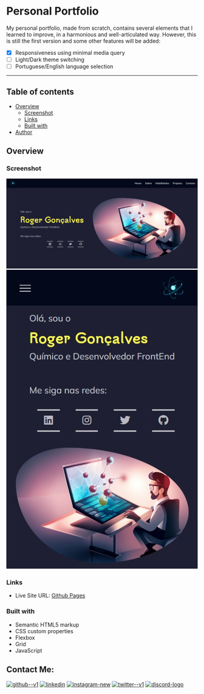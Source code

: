 # Personal Portfolio

My personal portfolio, made from scratch, contains several elements that I learned to improve, in a harmonious and well-articulated way. However, this is still the first version and some other features will be added:

- [x] Responsiveness using minimal media query
- [ ] Light/Dark theme switching
- [ ] Portuguese/English language selection

_____

## Table of contents

- [Overview](#overview)
	- [Screenshot](#screenshot)
	- [Links](#links)
	- [Built with](#built-with)
- [Author](#author)

## Overview
### Screenshot

![](./src/images/screenshot_desktop.jpeg) 
![](./src/images/screenshot_mobile.jpeg)

### Links
- Live Site URL: [Github Pages](https://gabirueitz.github.io/portfolio/)

### Built with
- Semantic HTML5 markup
- CSS custom properties
- Flexbox
- Grid
- JavaScript

## Contact Me:
[<img width="48" height="48" src="https://img.icons8.com/color/48/github--v1.png" alt="github--v1"/>](https://github.com/gabirueitz) [<img width="48" height="48" src="https://img.icons8.com/color/48/linkedin.png" alt="linkedin"/>](https://www.linkedin.com/in/roger-gabiru-goncalves/) [<img width="48" height="48" src="https://img.icons8.com/fluency/48/instagram-new.png" alt="instagram-new"/>](https://www.instagram.com/gabirueitz/) [<img width="48" height="48" src="https://img.icons8.com/color/48/twitter--v1.png" alt="twitter--v1"/>](https://www.twitter.com/gabirueitz) [<img width="48" height="48" src="https://img.icons8.com/color/48/discord-logo.png" alt="discord-logo"/>](https://discord.com/users/697486281596207126)